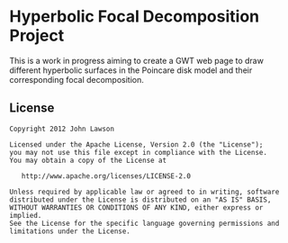 Hyperbolic Focal Decomposition Project
======================================

This is a work in progress aiming to create a GWT web page to draw different hyperbolic surfaces in 
the Poincare disk model and their corresponding focal decomposition.

License
-------

    Copyright 2012 John Lawson

	Licensed under the Apache License, Version 2.0 (the "License");
	you may not use this file except in compliance with the License.
	You may obtain a copy of the License at

	   http://www.apache.org/licenses/LICENSE-2.0

	Unless required by applicable law or agreed to in writing, software
	distributed under the License is distributed on an "AS IS" BASIS,
	WITHOUT WARRANTIES OR CONDITIONS OF ANY KIND, either express or implied.
	See the License for the specific language governing permissions and
	limitations under the License.



